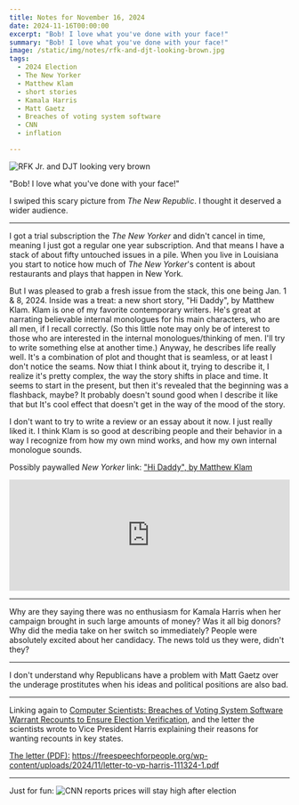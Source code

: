 ```yaml
---
title: Notes for November 16, 2024
date: 2024-11-16T00:00:00
excerpt: "Bob! I love what you've done with your face!"
summary: "Bob! I love what you've done with your face!"
image: /static/img/notes/rfk-and-djt-looking-brown.jpg
tags:
  - 2024 Election
  - The New Yorker
  - Matthew Klam
  - short stories
  - Kamala Harris
  - Matt Gaetz
  - Breaches of voting system software
  - CNN
  - inflation

---
```


![RFK Jr. and DJT looking very brown](/static/img/notes/rfk-and-djt-looking-brown.jpg)
<figcaption>"Bob! I love what you've done with your face!"</figcaption>

I swiped this scary picture from _The New Republic_. I thought it deserved a wider audience.

-----

I got a trial subscription the _The New Yorker_ and didn't cancel in time, meaning I just got a regular one year subscription. And that means I have a stack of about fifty untouched issues in a pile. When you live in Louisiana you start to notice how much of _The New Yorker_'s content is about restaurants and plays that happen in New York.

But I was pleased to grab a fresh issue from the stack, this one being Jan. 1 & 8, 2024. Inside was a treat: a new short story, "Hi Daddy", by Matthew Klam. Klam is one of my favorite contemporary writers. He's great at narrating believable internal monologues for his main characters, who are all men, if I recall correctly. (So this little note may only be of interest to those who are interested in the internal monologues/thinking of men. I'll try to write something else at another time.) Anyway, he describes life really well. It's a combination of plot and thought that is seamless, or at least I don't notice the seams. Now thiat I think about it, trying to describe it, I realize it's pretty complex, the way the story shifts in place and time. It seems to start in the present, but then it's revealed that the beginning was a flashback, maybe? It probably doesn't sound good when I describe it like that but It's cool effect that doesn't get in the way of the mood of the story.

I don't want to try to write a review or an essay about it now. I just really liked it. I think Klam is so good at describing people and their behavior in a way I recognize from how my own mind works, and how my own internal monologue sounds.

Possibly paywalled _New Yorker_ link: ["Hi Daddy", by Matthew Klam](https://www.newyorker.com/magazine/2024/10/14/hi-daddy-fiction-matthew-klam)


<iframe allow="monetization" frameborder="0" height="200" scrolling="no" src="https://play.prx.org/e?ge=prx_6198_7913028d-e949-42af-84da-a56aa4c68ea2&uf=https%3A%2F%2Fpublicfeeds.net%2Ff%2F6198%2Fthe-writers-voice" style="min-width: 300px;" width="100%"></iframe>

-----

Why are they saying there was no enthusiasm for Kamala Harris when her campaign brought in such large amounts of money? Was it all big donors?
Why did the media take on her switch so immediately? People were absolutely excited about her candidacy. The news told us they were, didn't they?

-----

I don't understand why Republicans have a problem with Matt Gaetz over the underage prostitutes when his ideas and political positions are also bad.

-----

Linking again to
[Computer Scientists: Breaches of Voting System Software Warrant Recounts to Ensure Election Verification](https://freespeechforpeople.org/computer-scientists-breaches-of-voting-system-software-warrant-recounts-to-ensure-election-verification/), and the letter the scientists wrote to Vice President Harris explaining their reasons for wanting recounts in key states.

[The letter (PDF):](https://freespeechforpeople.org/wp-content/uploads/2024/11/letter-to-vp-harris-111324-1.pdf)
 https://freespeechforpeople.org/wp-content/uploads/2024/11/letter-to-vp-harris-111324-1.pdf

 -----

 Just for fun:
 ![CNN reports prices will stay high after election](/static/img/notes/cnn-reports-prices-will-stay-high-after-election-nov-15-2024.jpg)